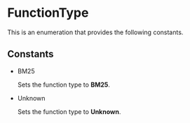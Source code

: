 # FunctionType

This is an enumeration that provides the following constants.

## Constants

- BM25

    Sets the function type to **BM25**.

- Unknown

    Sets the function type to **Unknown**.